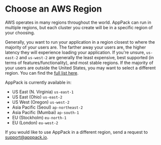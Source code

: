 # Choose an AWS Region

AWS operates in many regions throughout the world. AppPack can run in multiple regions, but each cluster you create will be in a specific region of your choosing.

Generally, you want to run your application in a region closest to where the majority of your users are. The farther away your users are, the higher latency they will experience loading your application. If you're unsure, `us-east-2` and `us-west-2` are generally the least expensive, best supported (in terms of features/functionality), and most stable regions. If the majority of your users are outside the United States, you may want to select a different region. You can find the [full list here](https://aws.amazon.com/about-aws/global-infrastructure/regions_az/).

AppPack is currently available in:

* US East (N. Virginia) `us-east-1`
* US East (Ohio) `us-east-2`
* US West (Oregon) `us-west-2`
* Asia Pacific (Seoul) `ap-northeast-2`
* Asia Pacific (Mumbai) `ap-south-1`
* EU (Stockholm) `eu-north-1`
* EU (London) `eu-west-2`

If you would like to use AppPack in a different region, send a request to support@apppack.io.
